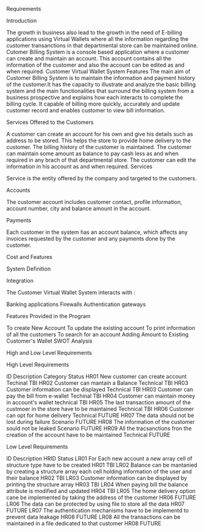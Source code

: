 Requirements

Introduction

The growth in business also lead to the growth in the need of E-billing applications using Virtual Wallets where all the information regarding the customer transanctions in that departmental store can be maintained online.
Cutomer Billing System is a console based application where a customer can create and maintain an account. This account contains all the information of the customer and also the account can be edited as and when required.
Customer Virtual Wallet System Features
The main aim of Customer Billing System is to maintain the information and payment history of the customer.It has the capacity to illustrate and analyze the basic billing system and the main functionalities that surround the billing system from a business prospective and explains how each interacts to complete the billing cycle. It capable of billing more quickly, accurately and update customer record and enables customer to view bill information.

Services Offered to the Customers

A customer can create an account for his own and give his details such as address to be stored.
This helps the store to provide home delivery to the customer.
The billing history of the customer is maintained.
The customer can maintain some amount as balance to pay cash less as and when required in any brach of that departmental store.
The customer can edit the information in his account as and when required.
Services

Service is the entity offered by the company and targeted to the customers.

Accounts

The customer account includes customer contact, profile information, account number, city and balance amount in the account.

Payments

Each customer in the system has an account balance, which affects any invoices requested by the customer and any payments done by the customer.

Cost and Features

System Definition

Integration

The Customer Virtual Wallet System interacts with :

Banking applications
Firewalls
Authentication gateways


Features Provided in the Program

To create New Account
To update the existing account
To print information of all the customers
To search for an account
Adding Amount to Existing Customer's Wallet
SWOT Analysis


High and Low Level Requirements

High Level Requirements

ID	Description	Category	Status
HR01	New customer can create account	Techinal	TBI
HR02	Customer can mantain a Balance	Technical	TBI
HR03	Customer information can be displayed	Technical	TBI
HR03	Customer can pay the bill from e-wallet	Techinal	TBI
HR04	Customer can maintain money in account's wallet	technical	TBI
HR05	The last transaction amount of the custmoer in the store have to be maintained	Technical	TBI
HR06	Customer can opt for home delivery	Technical	FUTURE
HR07	The data should not be lost during failure	Scenario	FUTURE
HR08	The information of the customer sould not be leaked	Scenario	FUTURE
HR09	All the tracsanctions fron the creation of the account have to be maintained	Technical	FUTURE

Low Level Requirements

ID	Description	HRID	Status
LR01	For Each new account a new array cell of structure type have to be created	HR01	TBI
LR02	Balance can be mantanied by creating a structure array each cell holding information of the user and their balance	HR02	TBI
LR03	Customer information can be displayed by printing the structure array	HR03	TBI
LR04	When paying bill the balance attribute is modified and updated	HR04	TBI
LR05	The home delivery option cane be implemented by taking the address of the customer	HR06	FUTURE
LR06	The data can be protected by using file to store all the data	HR07	FUTURE
LR07	The authentication mechanisms have to be implementd to prevent data leakage	HR08	FUTURE
LR08	All the transactions can be maintained in a file dedicated to that customer	HR08	FUTURE
